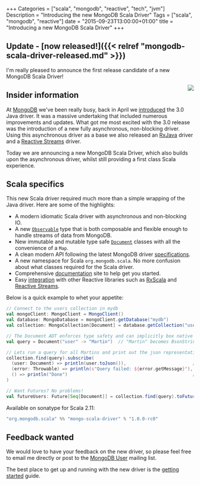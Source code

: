 +++
Categories = ["scala", "mongodb", "reactive", "tech", "jvm"]
Description = "Introducing the new MongoDB Scala Driver"
Tags = ["scala", "mongodb", "reactive"]
date = "2015-09-23T13:00:00+01:00"
title = "Introducing a new MongoDB Scala Driver"
+++

## Update - [now released!]({{< relref "mongodb-scala-driver-released.md" >}})

I'm really pleased to announce the first release candidate of a new MongoDB Scala Driver!

<img style="float:right;" src="http://mongodb.github.io/mongo-scala-driver/s/img/mongoScalaLogo.png">


## Insider information
At [MongoDB](http://mongodb.org/) we've been really busy, back in April we [introduced](https://www.mongodb.com/blog/post/introducing-30-java-driver) the 3.0 Java driver. It was a massive undertaking that included numerous improvements and updates. What got me most excited with the 3.0 release was the introduction of a new fully asynchronous, non-blocking driver. Using this asynchronous driver as a base we also released an [RxJava](mongodb.github.io/mongo-java-driver-rx) driver and a [Reactive Streams](http://mongodb.github.io/mongo-java-driver-reactivestreams) driver.

Today we are announcing a new MongoDB Scala Driver, which also builds upon the asynchronous driver, whilst still providing a first class Scala experience.

## Scala specifics

 This new Scala driver required much more than a simple wrapping of the Java driver. Here are some of the highlights:

  * A modern idiomatic Scala driver with asynchronous and non-blocking IO.
  * A new [`Observable`](http://mongodb.github.io/mongo-scala-driver/1.0/reference/observables/) type that is both composable and flexible enough to handle streams of data from MongoDB.
  * New immutable and mutable type safe [`Document`](http://mongodb.github.io/mongo-scala-driver/1.0/bson/documents/) classes with all the convenience of a `Map`.
  * A clean modern API following the latest MongoDB driver [specifications](https://github.com/mongodb/specifications).
  * A new namespace for Scala `org.mongodb.scala`. No more confusion about what classes required for the Scala driver.
  * Comprehensive [documentation](http://mongodb.github.io/mongo-scala-driver/) site to help get you started.
  * Easy [integration](http://mongodb.github.io/mongo-scala-driver/1.0/integrations/) with other Reactive libraries such as [RxScala](http://reactivex.io/rxscala/) and [Reactive Streams](http://www.reactive-streams.org/).

Below is a quick example to whet your appetite:

~~~scala
// Connect to the users collection in mydb
val mongoClient: MongoClient = MongoClient()
val database: MongoDatabase = mongoClient.getDatabase("mydb")
val collection: MongoCollection[Document] = database.getCollection("users")

// The Document ADT enforces type safety and can implicitly box native scala types to BSON types
val query = Document("user" -> "Martin")  // "Martin" becomes BsonString("Martin")

// Lets run a query for all Martins and print out the json representation of each document
collection.find(query).subscribe(
  (user: Document) => println(user.toJson()),                         // onNext
  (error: Throwable) => println(s"Query failed: ${error.getMessage}"), // onError
  () => println("Done")                                               // onComplete
)

// Want Futures? No problems!
val futureUsers: Future[Seq[Document]] = collection.find(query).toFuture()
~~~

Available on sonatype for Scala 2.11:

~~~scala
"org.mongodb.scala" %% "mongo-scala-driver" % "1.0.0-rc0"
~~~

## Feedback wanted

We would love to have your feedback on the new driver, so please feel free to email me directly or post to the [MongoDB User](https://groups.google.com/forum/#!forum/mongodb-user) mailing list.

The best place to get up and running with the new driver is the [getting started](http://mongodb.github.io/mongo-scala-driver/1.0/getting-started/) guide.
